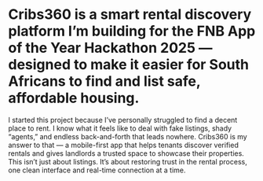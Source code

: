 # Cribs360 is a smart rental discovery platform I’m building for the FNB App of the Year Hackathon 2025 — designed to make it easier for South Africans to find and list safe, affordable housing.
I started this project because I’ve personally struggled to find a decent place to rent. I know what it feels like to deal with fake listings, shady “agents,” and endless back-and-forth that leads nowhere. Cribs360 is my answer to that — a mobile-first app that helps tenants discover verified rentals and gives landlords a trusted space to showcase their properties.
This isn’t just about listings. It’s about restoring trust in the rental process, one clean interface and real-time connection at a time.

